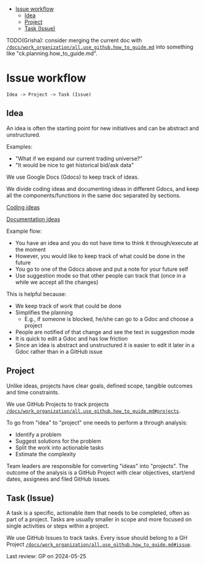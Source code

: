 <!-- toc -->

- [Issue workflow](#issue-workflow)
  * [Idea](#idea)
  * [Project](#project)
  * [Task (Issue)](#task-issue)

<!-- tocstop -->

TODO(Grisha): consider merging the current doc with
[`/docs/work_organization/all.use_github.how_to_guide.md`](/docs/work_organization/all.use_github.how_to_guide.md)
into something like "ck.planning.how_to_guide.md".

# Issue workflow
```
Idea -> Project -> Task (Issue)
```

## Idea

An idea is often the starting point for new initiatives and can be abstract and
unstructured.

Examples:

- "What if we expand our current trading universe?"
- "It would be nice to get historical bid/ask data"

We use Google Docs (Gdocs) to keep track of ideas.

We divide coding ideas and documenting ideas in different Gdocs, and keep all
the components/functions in the same doc separated by sections.

[Coding ideas](https://docs.google.com/document/d/16M-ABJv9dFueGwwcNZk3r4qDODrOD5ffTQMfD8-ebSM)

[Documentation ideas](https://docs.google.com/document/d/1sEG5vGkaNIuMEkCHgkpENTUYxDgw1kZXb92vCw53hO4)

Example flow:

- You have an idea and you do not have time to think it through/execute at the
  moment
- However, you would like to keep track of what could be done in the future
- You go to one of the Gdocs above and put a note for your future self
- Use suggestion mode so that other people can track that (once in a while we
  accept all the changes)

This is helpful because:

- We keep track of work that could be done
- Simplifies the planning
  - E.g., if someone is blocked, he/she can go to a Gdoc and choose a project
- People are notified of that change and see the text in suggestion mode
- It is quick to edit a Gdoc and has low friction
- Since an idea is abstract and unstructured it is easier to edit it later in a
  Gdoc rather than in a GitHub issue

## Project

Unlike ideas, projects have clear goals, defined scope, tangible outcomes and
time constraints.

We use GitHub Projects to track projects
[`/docs/work_organization/all.use_github.how_to_guide.md#projects`](/docs/work_organization/all.use_github.how_to_guide.md#projects).

To go from "idea" to "project" one needs to perform a through analysis:

- Identify a problem
- Suggest solutions for the problem
- Split the work into actionable tasks
- Estimate the complexity

Team leaders are responsible for converting "ideas" into "projects". The outcome
of the analysis is a GitHub Project with clear objectives, start/end dates,
assignees and filed GitHub issues.

## Task (Issue)

A task is a specific, actionable item that needs to be completed, often as part
of a project. Tasks are usually smaller in scope and more focused on single
activities or steps within a project.

We use GitHub Issues to track tasks. Every issue should belong to a GH Project
[`/docs/work_organization/all.use_github.how_to_guide.md#issue`](/docs/work_organization/all.use_github.how_to_guide.md#issue).

Last review: GP on 2024-05-25
